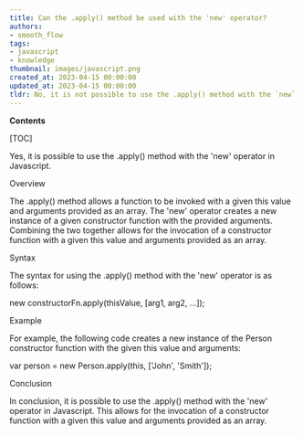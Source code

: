 ```yaml
---
title: Can the .apply() method be used with the 'new' operator?
authors:
- smooth_flow
tags:
- javascript
- knowledge
thumbnail: images/javascript.png
created_at: 2023-04-15 00:00:00
updated_at: 2023-04-15 00:00:00
tldr: No, it is not possible to use the .apply() method with the `new` operator in JavaScript.
---
```


**Contents**

[TOC]

Yes, it is possible to use the .apply() method with the 'new' operator in Javascript.

Overview

The .apply() method allows a function to be invoked with a given this value and arguments provided as an array. The 'new' operator creates a new instance of a given constructor function with the provided arguments. Combining the two together allows for the invocation of a constructor function with a given this value and arguments provided as an array.

Syntax

The syntax for using the .apply() method with the 'new' operator is as follows: 

new constructorFn.apply(thisValue, [arg1, arg2, ...]);

Example

For example, the following code creates a new instance of the Person constructor function with the given this value and arguments: 

var person = new Person.apply(this, ['John', 'Smith']);

Conclusion

In conclusion, it is possible to use the .apply() method with the 'new' operator in Javascript. This allows for the invocation of a constructor function with a given this value and arguments provided as an array.
